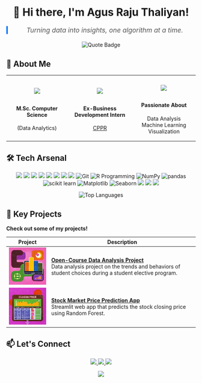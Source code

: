 <h1 align="center">👋 Hi there, I'm Agus Raju Thaliyan!</h1>
<link rel="stylesheet" href="styles.css">

<div align="center">
  <blockquote style="font-size: 1.25em; font-style: italic; color: #555; max-width: 600px; border-left: 4px solid #007bff; padding-left: 16px; margin: 20px auto;">
    Turning data into insights, one algorithm at a time.
  </blockquote>
  
  <img src="https://img.shields.io/badge/-Turning%20data%20into%20insights%2C%20one%20algorithm%20at%20a%20time.-blue?style=for-the-badge&labelColor=black" alt="Quote Badge">
</div>


## 🚀 About Me

<div align="center" class="responsive-image">
  <table>
    <tr>
      <td align="center" width="200">
        <div style="font-size: 40px;"><img src="https://pub-821312cfd07a4061bf7b99c1f23ed29b.r2.dev/v1/dynamic/color/computer-dynamic-color.png"  ></div>
        <h4>M.Sc. Computer Science</h4>
        <p>(Data Analytics)</p>
      </td>
      <td align="center" width="200">
        <div style="font-size: 40px;">  <img src="https://pub-821312cfd07a4061bf7b99c1f23ed29b.r2.dev/v1/dynamic/color/travel-dynamic-color.png"   >
</div>
        <h4>Ex-Business Development Intern</h4>
        <p><a href="https://www.cppr.in/" target="_blank">CPPR</a></p>
      </td>
      <td align="center" width="200">
        <div style="font-size: 40px;"><img src="https://pub-821312cfd07a4061bf7b99c1f23ed29b.r2.dev/v1/dynamic/color/heart-dynamic-color.png"  ></div>
        <h4>Passionate About</h4>
        <p>Data Analysis<br>Machine Learning<br>Visualization</p>
      </td>
    </tr>
  </table>
</div>

## 🛠️ Tech Arsenal

<p align="center">
  <img src="https://img.shields.io/badge/Python-3670A0?style=for-the-badge&logo=python&logoColor=white" />
  <img src="https://img.shields.io/badge/SQL-F80000?style=for-the-badge&logo=oracle&logoColor=white" /> 
  <img src="https://img.shields.io/badge/Data%20Analysis-009688?style=for-the-badge&logo=tableau&logoColor=white" />
  <img src="https://img.shields.io/badge/C%20Programming-191970?style=for-the-badge&logo=c&logoColor=white" />
  <img src="https://img.shields.io/badge/Figma-6264A7?style=for-the-badge&logo=figma&logoColor=white" />
  <img src="https://img.shields.io/badge/Power%20BI-F2C811?style=for-the-badge&logo=power-bi&logoColor=white" />
  <img src="https://img.shields.io/badge/Excel-217346?style=for-the-badge&logo=microsoft-excel&logoColor=white" />
  <img src="https://img.shields.io/badge/Canva-FF69B4?style=for-the-badge&logo=canva&logoColor=white" />
  <img src="https://img.shields.io/badge/Git-9C27B0?style=for-the-badge&logo=git&logoColor=white" alt="Git" />
  <img src="https://img.shields.io/badge/r programming-%23276DC3.svg?style=for-the-badge&logo=r&logoColor=white" alt="R Programming" />
  <img src="https://img.shields.io/badge/NumPy-000000?style=for-the-badge&logo=numpy&logoColor=white" alt="NumPy" />
  <img src="https://img.shields.io/badge/pandas-FF0000?style=for-the-badge&logo=pandas&logoColor=white" alt="pandas" />  
  <img src="https://img.shields.io/badge/scikit%20learn-F08080?style=for-the-badge&logo=scikit-learn&logoColor=white" alt="scikit learn" /> 
  <img src="https://img.shields.io/badge/Matplotlib-FD0E14?style=for-the-badge&logo=matplotlib&logoColor=white" alt="Matplotlib" />  
  <img src="https://img.shields.io/badge/seaborn-539E0B?style=for-the-badge&logo=seaborn&logoColor=white" alt="Seaborn" />  
  <img src ="https://img.shields.io/badge/Framer-black?style=for-the-badge&logo=framer&logoColor=blue" />
  <img src ="https://img.shields.io/badge/Plotly-%233F4F75.svg?style=for-the-badge&logo=plotly&logoColor=white" />
  <img src = "https://img.shields.io/badge/jupyter-%23FA0F00.svg?style=for-the-badge&logo=jupyter&logoColor=white" />
</p>


<div align="center">

  ![Top Languages](https://github-readme-stats.vercel.app/api/top-langs/?username=agusrajuthaliyan&layout=compact&theme=radical)

</div>

## 📂 Key Projects
**Check out some of my projects!** 

| Project | Description |
|---------|-------------|
| ![Project 1](Resources/proj1.png) | **[Open-Course Data Analysis Project](https://github.com/agusrajuthaliyan/Open-Course-Data-Analysis-Project)**<br>Data analysis project on the trends and behaviors of student choices during a student elective program. |
| ![Project 2](Resources/proj2.png) | **[Stock Market Price Prediction App](https://github.com/agusrajuthaliyan/Stock-Price-Prediction-App)**<br>Streamlit web app that predicts the stock closing price using Random Forest. |



## 📫 **Let's Connect**
<p align="center">
  <a href="https://www.linkedin.com/in/agusrajuthaliyan/">
    <img src="https://img.shields.io/badge/-LinkedIn-blue?style=for-the-badge&logo=Linkedin&logoColor=white" />
  </a>
  <a href="https://github.com/agusrajuthaliyan">
    <img src="https://img.shields.io/badge/-GitHub-181717?style=for-the-badge&logo=github" />
  </a>
  <a href="mailto:agusraju43@gmail.com">
    <img src="https://img.shields.io/badge/-Email-D14836?style=for-the-badge&logo=gmail&logoColor=white" />
  </a>
</p>
<p align="center">
  <img src="https://komarev.com/ghpvc/?username=agusrajuthaliyan&color=blue&style=flat-square&label=Profile+Views" />
</p>